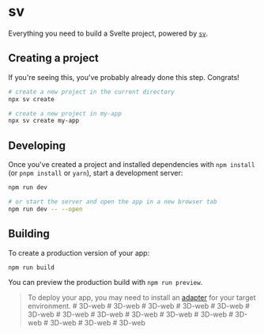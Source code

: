 # sv

Everything you need to build a Svelte project, powered by [`sv`](https://github.com/sveltejs/cli).

## Creating a project

If you're seeing this, you've probably already done this step. Congrats!

```bash
# create a new project in the current directory
npx sv create

# create a new project in my-app
npx sv create my-app
```

## Developing

Once you've created a project and installed dependencies with `npm install` (or `pnpm install` or `yarn`), start a development server:

```bash
npm run dev

# or start the server and open the app in a new browser tab
npm run dev -- --open
```

## Building

To create a production version of your app:

```bash
npm run build
```

You can preview the production build with `npm run preview`.

> To deploy your app, you may need to install an [adapter](https://svelte.dev/docs/kit/adapters) for your target environment.
#   3 D - w e b  
 #   3 D - w e b  
 #   3 D - w e b  
 #   3 D - w e b  
 #   3 D - w e b  
 #   3 D - w e b  
 #   3 D - w e b  
 #   3 D - w e b  
 #   3 D - w e b  
 #   3 D - w e b  
 #   3 D - w e b  
 #   3 D - w e b  
 #   3 D - w e b  
 #   3 D - w e b  
 #   3 D - w e b  
 